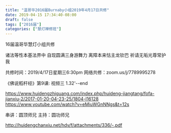 ```yaml
---
title: "温哥华2016届Burnaby小组2019年4月17日共修"
date: 2019-04-15 17:34:40-08:00
draft: false
tags: ["2016届"]
categories: ["慧灯禅修班"]
---
```

16届温哥华慧灯小组共修

诸法等性本基法界中 
自现圆满三身游舞力
离障本来怙主龙钦巴 
祈请无垢光尊常护我 

共修时间：2019/4/17日星期三6:30pm
网络共修：zoom.us/j/7789995278 

《佛说稻杆经》第9课:  视频三 1.32'--end

https://www.huidengzhiguang.com/index.php/huideng-jiangtang/fofa-jianxiu-2/2017-01-20-04-23-25/1804-l16128
https://www.youtube.com/watch?v=eMiuWGnNNgs&t=12s

串讲：圆顶师兄
主持：圆功师兄

 http://huidengchanxiu.net/hdv/f/attachments/336/-.pdf
